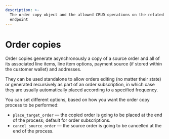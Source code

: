 ```yaml
---
description: >-
  The order copy object and the allowed CRUD operations on the related resource
  endpoint
---
```


# Order copies

Order copies generate asynchronously a copy of a source order and all of its associated line items, line item options, payment source (if stored within the customer wallet) and addresses.

They can be used standalone to allow orders editing (no matter their state) or generated recursively as part of an order subscription, in which case they are usually automatically placed according to a specified frequency.

You can set different options, based on how you want the order copy process to be performed:

* `place_target_order` — the copied order is going to be placed at the end of the process; default for order subscriptions.
* `cancel_source_order` — the source order is going to be cancelled at the end of the process.
